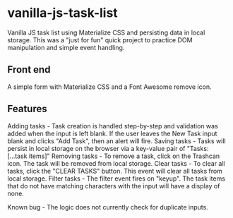 # vanilla-js-task-list
Vanilla JS task list using Materialize CSS and persisting data in local storage. This was a "just for fun" quick project to practice DOM manipulation and simple event handling. 

## Front end
A simple form with Materialize CSS and a Font Awesome remove icon. 

## Features
Adding tasks - Task creation is handled step-by-step and validation was added when the input is left blank. If the user leaves the New Task input blank and clicks "Add Task", then an alert will fire.
Saving tasks - Tasks will persist in local storage on the browser via a key-value pair of "Tasks: [...task items]" 
Removing tasks - To remove a task, click on the Trashcan icon. The task will be removed from local storage.
Clear tasks - To clear all tasks, click the "CLEAR TASKS" button. This event will clear all tasks from local storage.
Filter tasks - The filter event fires on "keyup". The task items that do not have matching characters with the input will have a display of none. 

Known bug - The logic does not currently check for duplicate inputs. 
